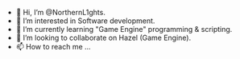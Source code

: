 - 👋 Hi, I’m @NorthernL1ghts.
- 👀 I’m interested in Software development.
- 🌱 I’m currently learning "Game Engine" programming & scripting.
- 💞️ I’m looking to collaborate on Hazel (Game Engine).
- 📫 How to reach me ...

<!---
NorthernL1ghts/NorthernL1ghts is a ✨ special ✨ repository because its `README.md` (this file) appears on your GitHub profile.
You can click the Preview link to take a look at your changes.
--->
